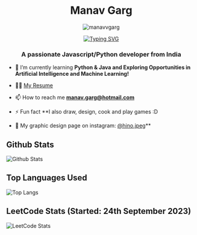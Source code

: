<h1 align="center">Manav Garg</h1>
  <p align="center"> <img src="https://komarev.com/ghpvc/?username=manavvgarg" alt="manavvgarg" />
<p align="center">
  <a href="https://git.io/typing-svg"><img src="https://readme-typing-svg.demolab.com?font=Montserrat&weight=700&size=22&duration=3000&pause=1000&color=99F704&background=FF000000&center=true&vCenter=true&width=435&lines=Developer.;Designer.;Dreamer." alt="Typing SVG" /></a>
</p>

<h3 align="center">A passionate Javascript/Python developer from India</h3>

- 🌱 I’m currently learning **Python & Java and Exploring Opportunities in Artificial Intelligence and Machine Learning!**

- 👨‍💻 [My Resume](https://github.com/ManavvGarg/Resume/blob/main/Resume_Manav_Garg.pdf)

- 📫 How to reach me **manav.garg@hotmail.com**

- ⚡ Fun fact **I also draw, design, cook and play games :D 

 - 🎨 My graphic design page on instagram: [@hino.jpeg](https://instagram.com/hino.jpeg)**

## Github Stats
![Github Stats](https://github-readme-stats.vercel.app/api?username=manavvgarg&show_icons=true&theme=chartreuse-dark&include_all_commits=true)

## Top Languages Used
![Top Langs](https://github-readme-stats.vercel.app/api/top-langs/?username=ManavvGarg&hide=lua&theme=chartreuse-dark&layout=donut)

## LeetCode Stats (Started: 24th September 2023)
![LeetCode Stats](https://leetcard.jacoblin.cool/11mnv?theme=dark&font=Poppins&ext=heatmap)
